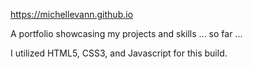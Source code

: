 https://michellevann.github.io

A portfolio showcasing my projects and skills ... so far ...

I utilized HTML5, CSS3, and Javascript for this build.
